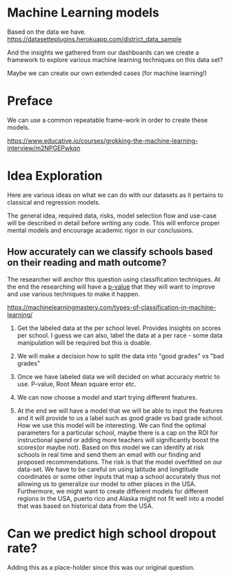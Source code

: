 # Machine Learning models

Based on the data we have. 
https://datasetteplugins.herokuapp.com/district_data_sample

And the insights we gathered from our dashboards can we create a framework to explore various machine learning techniques on this data set? 

Maybe we can create our own extended cases (for machine learning!)

# Preface

We can use a common repeatable frame-work in order to create these models. 

https://www.educative.io/courses/grokking-the-machine-learning-interview/m2NPGEPwkqn


# Idea Exploration 

Here are various ideas on what we can do with our datasets as it pertains to classical and regression models. 

The general idea, required data, risks, model selection flow and use-case will be described in detail before writing any code. This will enforce proper mental models and encourage academic rigor in our conclusions. 

## How accurately can we classify schools based on their reading and math outcome? 

The researcher will anchor this question using classification techniques. At the end the researching will have a [p-value](https://en.wikipedia.org/wiki/P-value) that they will want to improve and use various techniques to make it happen.  

https://machinelearningmastery.com/types-of-classification-in-machine-learning/

1. Get the labeled data at the per school level. Provides insights on scores per school. I guess we can also, label the data at a per race - some data manipulation will be required but this is doable. 

2. We will make a decision how to split the data into "good grades" vs "bad grades" 

3. Once we have labeled data we will decided on what accuracy metric to use. P-value, Root Mean square error etc.

4. We can now choose a model and start trying different features. 

5. At the end we will have a model that we will be able to input the features and it will provide to us a label such as good grade vs bad grade school. How we use this model will be interesting. We can find the optimal parameters for a particular school, maybe there is a cap on the ROI for instructional spend or adding more teachers will significantly boost the scores(or maybe not). Based on this model we can identify at risk schools in real time and send them an email with our finding and proposed recommendations. The risk is that the model overfitted on our data-set. We have to be careful on using latitude and longtitude coordinates or some other inputs that map a school accurately thus not allowing us to generalize our model to other places in the USA. Furthermore, we might want to create different models for different regions in the USA, puerto rico and Alaska might not fit well into a model that was based on historical data from the USA. 



# Can we predict high school dropout rate?

Adding this as a place-holder since this was our original question. 

